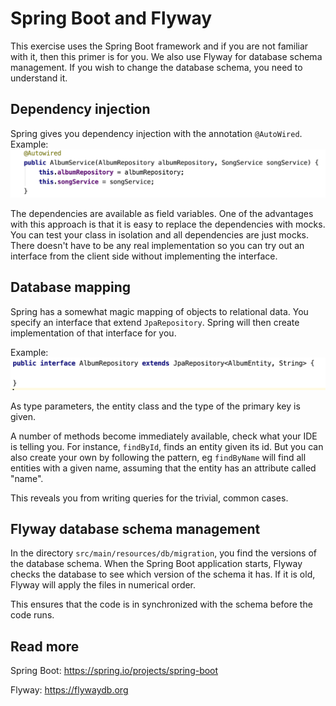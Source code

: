# Spring Boot and Flyway

This exercise uses the Spring Boot framework and if you are not
familiar with it, then this primer is for you. We also use Flyway for database
schema management. If you wish to change the database schema, you need to
understand it.

## Dependency injection

Spring gives you dependency injection with the annotation
`@AutoWired`. Example:
![Imgae showing Autowired](autowired.png)

The dependencies are available as field variables. One of the advantages with this
approach is that it is easy to replace the dependencies with mocks. You can test
your class in isolation and all dependencies are just mocks. There doesn't have
to be any real implementation so you can try out an interface from the client
side without implementing the interface.

## Database mapping

Spring has a somewhat magic mapping of objects to relational data. You specify
an interface that extend `JpaRepository`. Spring will then create implementation
of that interface for you. 

Example:
![Image showing use of JpaRepository](jparepository.png)

As type parameters, the entity class and the type of the primary key is given.

A number of methods become immediately available, check what your IDE is telling
you. For instance, `findById`, finds an entity given its id. But you can also 
create your own by following the pattern, eg `findByName` will find all entities
with a given name, assuming that the entity has an attribute called "name".

This reveals you from writing queries for the trivial, common cases. 

## Flyway database schema management

In the directory `src/main/resources/db/migration`, you find the versions of the 
database schema. When the Spring Boot application starts, Flyway checks the 
database to see which version of the schema it has. If it is old, Flyway will 
apply the files in numerical order. 

This ensures that the code is in synchronized with the schema before the code
runs.

## Read more

Spring Boot: https://spring.io/projects/spring-boot

Flyway: https://flywaydb.org